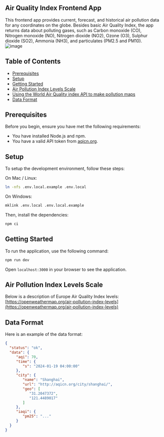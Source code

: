 ## Air Quality Index Frontend App

This frontend app provides current, forecast, and historical air pollution data for any coordinates on the globe. Besides basic Air Quality Index, the app returns data about polluting gases, such as Carbon monoxide (CO), Nitrogen monoxide (NO), Nitrogen dioxide (NO2), Ozone (O3), Sulphur dioxide (SO2), Ammonia (NH3), and particulates (PM2.5 and PM10).
![image](https://github.com/airqi-com/frontend/assets/15163891/be47e7b5-7aa8-4ad0-a627-5f06e33d509a)

## Table of Contents
- [Prerequisites](#prerequisites)
- [Setup](#setup)
- [Getting Started](#getting-started)
- [Air Pollution Index Levels Scale](#air-pollution-index-levels-scale)
- [Using the World Air Quality index API to make pollution maps](#using-the-world-air-quality-index-api-to-make-pollution-maps)
- [Data Format](#data-format)

## Prerequisites
Before you begin, ensure you have met the following requirements:
- You have installed Node.js and npm.
- You have a valid API token from [aqicn.org](https://aqicn.org/data-platform/token/).

## Setup
To setup the development environment, follow these steps:

On Mac / Linux:
```bash
ln -nfs .env.local.example .env.local
```

On Windows:
```bash
mklink .env.local .env.local.example
```

Then, install the dependencies:
```bash
npm ci
```

## Getting Started
To run the application, use the following command:
```bash
npm run dev
```
Open `localhost:3000` in your browser to see the application.

## Air Pollution Index Levels Scale
Below is a description of Europe Air Quality Index levels: [https://openweathermap.org/air-pollution-index-levels](https://openweathermap.org/air-pollution-index-levels)

## Data Format
Here is an example of the data format:

```json
{
  "status": "ok",
  "data": {
     "aqi": 70,
     "time": {
        "s": "2024-01-19 04:00:00"
     },
     "city": {
        "name": "Shanghai",
        "url": "http://aqicn.org/city/shanghai/",
        "geo": [
           "31.2047372",
           "121.4489017"
        ]
     },
     "iaqi": {
        "pm25": "..."
     }
  }
}
```
